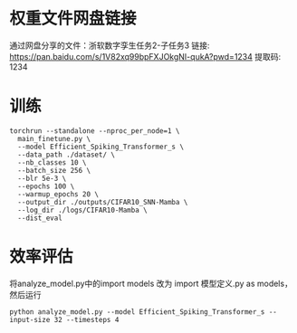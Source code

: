 # 权重文件网盘链接
通过网盘分享的文件：浙软数字孪生任务2-子任务3
链接: https://pan.baidu.com/s/1V82xq99bpFXJOkgNI-qukA?pwd=1234 提取码: 1234

# 训练
```
torchrun --standalone --nproc_per_node=1 \
  main_finetune.py \
  --model Efficient_Spiking_Transformer_s \
  --data_path ./dataset/ \
  --nb_classes 10 \
  --batch_size 256 \
  --blr 5e-3 \
  --epochs 100 \
  --warmup_epochs 20 \
  --output_dir ./outputs/CIFAR10_SNN-Mamba \
  --log_dir ./logs/CIFAR10-Mamba \
  --dist_eval 
```

# 效率评估
将analyze_model.py中的import models 改为 import 模型定义.py as models，然后运行
```
python analyze_model.py --model Efficient_Spiking_Transformer_s --input-size 32 --timesteps 4
```